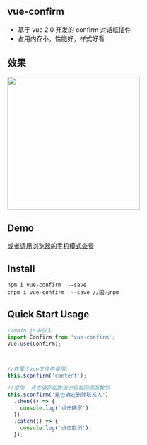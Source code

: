 ## vue-confirm

* 基于 vue 2.0 开发的 confirm 对话框插件
* 占用内存小，性能好，样式好看

## 效果
<img src="https://zwhgithub.github.io/vue-confirm/dist/demo2.jpeg" width="300px" />


 ## Demo
   [或者请用浏览器的手机模式查看](https://zwhgithub.github.io/vue-confirm/dist/#/)

## Install

```shell
npm i vue-confirm  --save
cnpm i vue-confirm  --save //国内npm
```
## Quick Start Usage

```javascript
//main.js中引入
import Confirm from 'vue-confirm';
Vue.use(Confirm);



//在某个vue文件中使用;
this.$confirm('content');

//举例  点击确定和取消之后有回调函数的
this.$confirm('是否确定删除联系人')
  .then(() => {
    console.log('点击确定');
  })
  .catch(() => {
    console.log('点击取消');
  });
